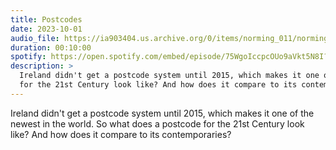 ```yaml
---
title: Postcodes
date: 2023-10-01
audio_file: https://ia903404.us.archive.org/0/items/norming_011/norming_011.mp3
duration: 00:10:00
spotify: https://open.spotify.com/embed/episode/75WgoIccpcOUo9aVkt5N8I?utm_source=generator&theme=0
description: >
  Ireland didn't get a postcode system until 2015, which makes it one of the newest in the world. So what does a postcode
  for the 21st Century look like? And how does it compare to its contemporaries?
---
```


Ireland didn't get a postcode system until 2015, which makes it one of the newest in the world. So what does a postcode
for the 21st Century look like? And how does it compare to its contemporaries?
